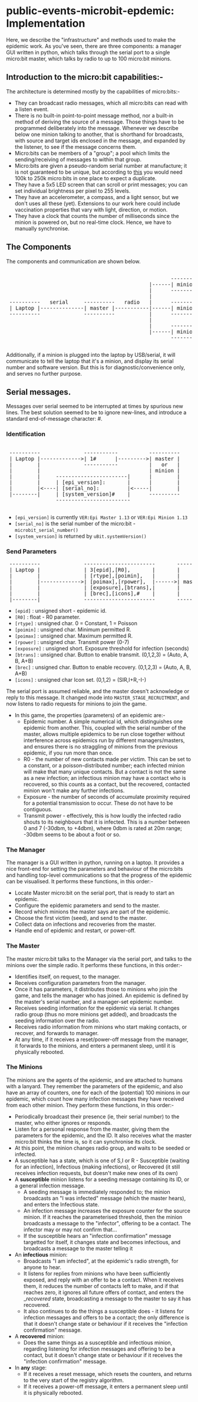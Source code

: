 # public-events-microbit-epdemic: Implementation

Here, we describe the "infrastructure" and methods used to
make the epidemic work. As you've seen, there are three components: 
a manager GUI written in python, which talks through
the serial port to a single micro:bit master, which talks by 
radio to up to 100 micro:bit minions.

## Introduction to the micro:bit capabilities:-

The architecture is determined mostly by the capabilities of micro:bits:-

* They can broadcast radio messages, which all micro:bits can read with a listen event.
* There is no built-in point-to-point message method, nor a built-in method of deriving the source of a message. 
Those things have to be programmed deliberately into the message. Whenever we describe below one minion talking to another, 
that is shorthand for broadcasts, with source and target ids enclosed in the message, and expanded by the listener, to see
if the message concerns them.
* Micro:bits can be members of a "group"; a pool which limits the sending/receiving of messages to within that group.
* Micro:bits are given a pseudo-random serial number at manufacture; it is not guaranteed to be unique, but according to 
[this](https://support.microbit.org/support/solutions/articles/19000070728-how-to-read-the-device-serial-number) you would
need 100k to 250k micro:bits in one place to expect a duplicate.
* They have a 5x5 LED screen that can scroll or print messages; you can set individual brightness per pixel to 255 levels.
* They have an accelerometer, a compass, and a light sensor, but we don't uses all these (yet). Extensions to our work here 
could include vaccination properties that vary with light, direction, or motion.
* They have a clock that counts the number of milliseconds since the minion is powered on, but no real-time clock. Hence, we 
have to manually synchronise.

## The Components

The components and communication are shown below.

<pre>  
                                                     -------------
                                              |------| minion 0  |-----|
                                              |      -------------     |
                                              |                        |
 ----------   serial     ----------   radio   |      -------------     |   radio
 | Laptop |--------------| master |-----------|------| minion 1  |-----|
 ----------              ----------           |      -------------     |
                                              |                        |
                                              |      -------------     |
                                              |------| minion 99 |-----|
                                                     -------------

</pre>

Additionally, if a minion is plugged into the laptop by USB/serial, it will
communicate to tell the laptop that it's a minion, and display its serial
number and software version. But this is for diagnostic/convenience only,
and serves no further purpose.

## Serial messages.

Messages over serial seemed to be interrupted at times by spurious new lines. The best solution
seemed to be to ignore new-lines, and introduce a standard end-of-message character: _#_.

### Identification

<pre>

 ----------              -----------          ----------   
 | Laptop |------------->| 1#      |--------->| master |
 |        |              -----------          |   or   |
 |        |                                   | minion |
 |        |     -----------------------|      |        |
 |        |     | [epi_version]:       |      |        |
 |        |<----| [serial_no]:         |<-----|        |
 |--------|     | [system_version]#    |      ----------
                ------------------------

</pre>

* `[epi_version]` is currently `VER:Epi Master 1.13` or `VER:Epi Minion 1.13`
* `[serial_no]` is the serial number of the micro:bit - `microbit_serial_number()`
* `[system_version]` is returned by `uBit.systemVersion()`

### Send Parameters

<pre>
 ----------              -----------------------       ----------   
 | Laptop |              | 3[epid],[R0],       |       |        |
 |        |              | [rtype],[poimin],   |       |        |
 |        |------------->| [poimax],[rpower],  |------>| master |
 |        |              | [exposure],[btrans],|       |        |
 |        |              | [brec],[icons],#    |       |        |
 |--------|              -----------------------       ----------
</pre>

* `[epid]` : unsigned short - epidemic id.
* `[R0]` : float - R0 parameter.
* `[rtype]` : unsigned char. 0 = Constant, 1 = Poisson
* `[poimin]` : unsigned char. Minimum permitted R.
* `[poimax]` : unsigned char. Maximum permitted R.
* `[rpower]` : unsigned char. Transmit power (0-7)
* `[exposure]` : unsigned short. Exposure threshold for infection (seconds)
* `[btrans]` : unsigned char. Button to enable transmit. (0,1,2,3) = (Auto, A, B, A+B)
* `[brec]` : unsigned char. Button to enable recovery. (0,1,2,3) = (Auto, A, B, A+B)
* `[icons]` : unsigned char Icon set. (0,1,2) = (SIR,I+R,-I-)

The serial port is assumed reliable, and the master doesn't acknowledge or reply to this
message. It changed mode into `MASTER_STAGE_RECRUITMENT`, and now listens to radio requests
for minions to join the game.


* In this game, the properties (parameters) of an epidemic are:-
  * Epidemic number. A simple numerical id, which distinguishes one epidemic from another. 
    This, coupled with the serial number of the master, allows multiple epidemics to be run close together
    without interference across epidemics run by different managers/masters, and ensures there is no straggling of
    minions from the previous epidemic, if you run more than once.
  * R0 - the number of new contacts made per victim. This can be set to a constant, or a poisson-distributed number; each 
    infected minion will make that many unique contacts. But a contact is not the same as a new infection; an infectious minion
    may have a contact who is recovered, so this counts as a contact, but the recovered, contacted minion won't make any further
    infections.
  * Exposure - the number of seconds of accumulate proximity required for a potential transmission to occur. These do not have to
    be contiguous.
  * Transmit power - effectively, this is how loudly the infected radio shouts to its neighbours that it is infected. This is a 
    number between 0 and 7 (-30dbm, to +4dbm), where 0dbm is rated at 20m range; -30dbm seems to be about a foot or so.

### The Manager

The manager is a GUI written in python, running on a laptop. It provides a nice front-end 
for setting the parameters and behaviour of the micro:bits and handling top-level communications 
so that the progress of the epidemic can be visualised. It performs these functions, in this order:-

* Locate Master micro:bit on the serial port, that is ready to start an epidemic.
* Configure the epidemic parameters and send to the master.
* Record which minions the master says are part of the epidemic.
* Choose the first victim (seed), and send to the master.
* Collect data on infections and recoveries from the master.
* Handle end of epidemic and restart, or power-off.

### The Master

The master micro:bit talks to the Manager via the serial port, and talks to the
minions over the simple radio. It performs these functions, in this order:-

* Identifies itself, on request, to the manager.
* Receives configuration parameters from the manager.
* Once it has parameters, it distributes those to minions who join
the game, and tells the manager who has joined. An epidemic is defined by the 
master's serial number, and a manager-set epidemic number.
* Receives seeding information for the epidemic via serial. It changes radio group (thus no more minions get added),
and broadcasts the seeding information over the radio.
* Receives radio information from minions who start making contacts, or recover, and forwards to manager.
* At any time, if it receives a reset/power-off message from the manager, it forwards to the minions, and enters a permanent sleep, until
it is physically rebooted.

### The Minions

The minions are the agents of the epidemic, and are attached to humans with a lanyard. They remember the parameters of the
epidemic, and also have an array of counters, one for each of the (potential) 100 minions in our epidemic, which count how many
infection messages they have received from each other minion. They perform these functions, in this order:-

* Periodically broadcast their presence (ie, their serial number) to the master, who either ignores or responds.
* Listen for a personal response from the master, giving them the parameters for the epidemic, and the ID. It also receives what the
  master micro:bit thinks the time is, so it can synchronise its clock.
* At this point, the minion changes radio group, and waits to be seeded or infected.
* A susceptible has a state, which is one of S,I or R - Susceptible (waiting for an infection), 
Infectious (making infections), or Recovered (it still receives infection requests, but doesn't make new ones of its own) 
* A __susceptible__ minion listens for a seeding message containing its ID, or a general infection message.
  * A seeding message is immediately responded to; the minion broadcasts an "I was infected" message (which the master hears),
    and enters the Infectious state.
  * An infection message increases the exposure counter for the source minion. If it reaches the parameterised threshold, then the
    minion broadcasts a message to the "infector", offering to be a contact. The infector may or may not confirm that...
  * If the susceptible hears an "infection confirmation" message targetted for itself, it changes state and becomes infectious, and
    broadcasts a message to the master telling it 
* An __infectious__ minion:
  * Broadcasts "I am infected", at the epidemic's radio strength, for anyone to hear.
  * It listens for replies from minions who have been sufficiently exposed, and reply with an offer to be a contact. When it
    receives them, it reduces the number of contacts left to make, and if that reaches zero, it ignores all future offers of contact,
    and enters the __recovered_ state, broadcasting a message to the master to say it has recovered.
  * It also continues to do the things a susceptible does - it listens for infection messages and offers to be a contact; the only
    difference is that it doesn't change state or behaviour if it receives the "infection confirmation" message.
* A __recovered__ minion:
  * Does the same things as a susceptible and infectious minion, regarding listening for infection messages and offering to be a contact,
    but it doesn't change state or behaviour if it receives the "infection confirmation" message.
* In __any__ stage:
  * If it receives a reset message, which resets the counters, and returns to the very start of the registry algorithm.
  * If it receives a power-off message, it enters a permanent sleep until it is physically rebooted.
